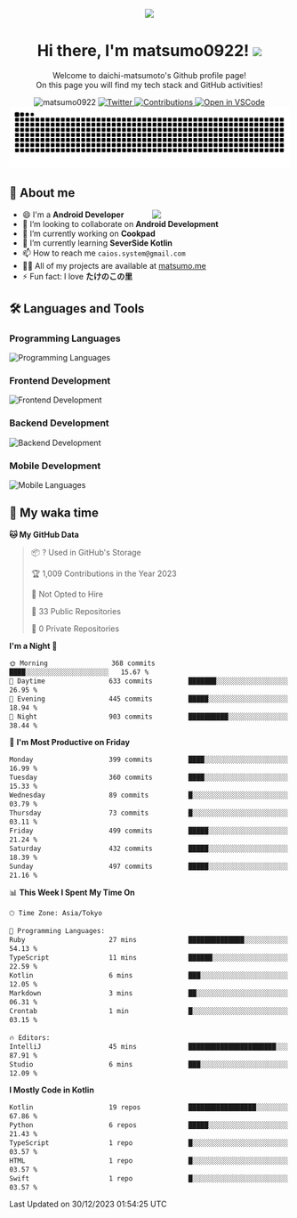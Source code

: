 <p align="center"><img src="https://capsule-render.vercel.app/api?type=waving&color=gradient&height=300&section=header&text=Hi%20I%27m%20matsumo&fontSize=90&animation=fadeIn&fontAlignY=38&desc=Welcome%20to%20daichi-matsumoto%27s%20GitHub%20profile%20&descAlignY=55&descAlign=62"></p>

<h1 align="center">Hi there, I'm matsumo0922! <img src="https://media.giphy.com/media/hvRJCLFzcasrR4ia7z/giphy.gif" width="32"></h1>

<p align="center">
Welcome to daichi-matsumoto's Github profile page!<br>
On this page you will find my tech stack and GitHub activities!
</p>

<div align="center">
  <img src="https://komarev.com/ghpvc/?username=matsumo0922&label=Profile%20views&color=ac3726&style=flat" alt="matsumo0922" />
  <a href="https://twitter.com/matsumo0922">
    <img src="https://badgen.net/badge/twitter/@matsumo0922?icon=twitter" alt="Twitter" />
  </a>
  <a href="https://qiita.com/CAIOS">
    <img src="https://badgen.org/img/qiita/CAIOS/contributions?style=flat" alt="Contributions" />
  </a>
  <a href="https://open.vscode.dev/matsumo0922/matsumo0922">
    <img alt="Open in VSCode" src="https://img.shields.io/static/v1?logo=visualstudiocode&label=&message=Open%20in%20Visual%20Studio%20Code&labelColor=2c2c32&color=007acc&logoColor=007acc" />
  </a>
</div>

<picture>
  <source media="(prefers-color-scheme: dark)" srcset="./resources/github-contribution-grid-snake-dark.svg" />
  <source media="(prefers-color-scheme: light)" srcset="./resources/github-contribution-grid-snake-light.svg" />
  <img alt="github-snake" src="./resources/github-contribution-grid-snake-light.svg" />
</picture>

## 📝 About me

<picture>
  <source media="(prefers-color-scheme: dark)" srcset="https://github-readme-stats.vercel.app/api?username=matsumo0922&show_icons=true&locale=en&theme=dark" />
  <source media="(prefers-color-scheme: light)" srcset="https://github-readme-stats.vercel.app/api?username=matsumo0922&show_icons=true&locale=en&theme=default" />
  <img align="right" width="49%" src="https://github-readme-stats.vercel.app/api?username=matsumo0922&show_icons=true&locale=en&theme=default" />
</picture>

- 😄 I'm a **Android Developer**
- 👯 I’m looking to collaborate on **Android Development**
- 🔭 I’m currently working on **Cookpad**
- 🌱 I’m currently learning **SeverSide Kotlin**
- 📫 How to reach me `caios.system@gmail.com`
- 👨‍💻 All of my projects are available at [matsumo.me](matsumo.me)
- ⚡ Fun fact: I love **たけのこの里**

## 🛠️ Languages and Tools

### Programming Languages
![Programming Languages](https://skillicons.dev/icons?i=kotlin,java,c,cpp,ruby,py,md)

### Frontend Development
![Frontend Development](https://skillicons.dev/icons?i=kotlin,next,react,html,css)

### Backend Development
![Backend Development](https://skillicons.dev/icons?i=kotlin,graphql,rails,redis,nodejs)

### Mobile Development
![Mobile Languages](https://skillicons.dev/icons?i=kotlin,ktor)

## 📌 My waka time
<!--START_SECTION:waka-->
**🐱 My GitHub Data** 

> 📦 ? Used in GitHub's Storage 
 > 
> 🏆 1,009 Contributions in the Year 2023
 > 
> 🚫 Not Opted to Hire
 > 
> 📜 33 Public Repositories 
 > 
> 🔑 0 Private Repositories 
 > 
**I'm a Night 🦉** 

```text
🌞 Morning                368 commits         ████░░░░░░░░░░░░░░░░░░░░░   15.67 % 
🌆 Daytime                633 commits         ███████░░░░░░░░░░░░░░░░░░   26.95 % 
🌃 Evening                445 commits         █████░░░░░░░░░░░░░░░░░░░░   18.94 % 
🌙 Night                  903 commits         ██████████░░░░░░░░░░░░░░░   38.44 % 
```
📅 **I'm Most Productive on Friday** 

```text
Monday                   399 commits         ████░░░░░░░░░░░░░░░░░░░░░   16.99 % 
Tuesday                  360 commits         ████░░░░░░░░░░░░░░░░░░░░░   15.33 % 
Wednesday                89 commits          █░░░░░░░░░░░░░░░░░░░░░░░░   03.79 % 
Thursday                 73 commits          █░░░░░░░░░░░░░░░░░░░░░░░░   03.11 % 
Friday                   499 commits         █████░░░░░░░░░░░░░░░░░░░░   21.24 % 
Saturday                 432 commits         █████░░░░░░░░░░░░░░░░░░░░   18.39 % 
Sunday                   497 commits         █████░░░░░░░░░░░░░░░░░░░░   21.16 % 
```


📊 **This Week I Spent My Time On** 

```text
🕑︎ Time Zone: Asia/Tokyo

💬 Programming Languages: 
Ruby                     27 mins             ██████████████░░░░░░░░░░░   54.13 % 
TypeScript               11 mins             ██████░░░░░░░░░░░░░░░░░░░   22.59 % 
Kotlin                   6 mins              ███░░░░░░░░░░░░░░░░░░░░░░   12.05 % 
Markdown                 3 mins              ██░░░░░░░░░░░░░░░░░░░░░░░   06.31 % 
Crontab                  1 min               █░░░░░░░░░░░░░░░░░░░░░░░░   03.15 % 

🔥 Editors: 
IntelliJ                 45 mins             ██████████████████████░░░   87.91 % 
Studio                   6 mins              ███░░░░░░░░░░░░░░░░░░░░░░   12.09 % 
```

**I Mostly Code in Kotlin** 

```text
Kotlin                   19 repos            █████████████████░░░░░░░░   67.86 % 
Python                   6 repos             █████░░░░░░░░░░░░░░░░░░░░   21.43 % 
TypeScript               1 repo              █░░░░░░░░░░░░░░░░░░░░░░░░   03.57 % 
HTML                     1 repo              █░░░░░░░░░░░░░░░░░░░░░░░░   03.57 % 
Swift                    1 repo              █░░░░░░░░░░░░░░░░░░░░░░░░   03.57 % 
```




 Last Updated on 30/12/2023 01:54:25 UTC
<!--END_SECTION:waka-->
